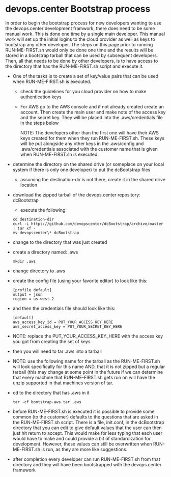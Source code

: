 # devops.center Bootstrap process

In order to begin the bootstrap process for new developers wanting to use the devops.center
development framwork, there does need to be some manual work.  This is done one time by a single main
developer.  This manual work will set up the initial logins to the cloud provider as well as keys to
bootstrap any other developer.  The steps on this page prior to running RUN-ME-FIRST.sh would only be
done one time and the results will be stored in a bootstrap tarball that can be used by subsequent 
developers.  Then, all that needs to be done by other developers, is to have access to the directory that
has the RUN-ME-FIRST.sh script and execute it. 

- One of the tasks is to create a set of key/value pairs that can be used when RUN-ME-FIRST.sh is executed.  

    - check the guidelines for you cloud provider on how to make authentication keys

    - For AWS go to the AWS console and if not already created create an account.
      Then create the main user and make note of the access key and the secret
      key. They will be placed into the .aws/credentials file in the steps below 

        NOTE: The developers other than the first one will have their AWS keys created for them
         when they run RUN-ME-FIRST.sh.  These keys will be put alongside any other keys in the 
         .aws/config and .aws/credentials associated with the customer name that is given when 
         RUN-ME-FIRST.sh is executed.

- determine the directory on the shared drive (or someplace on your local system if there is only one
developer) to put the dcBootstrap files
    - assuming the destination-dir is not there, create it in the shared drive location
- download the zipped tarball of the devops.center repository: dcBootstrap
    - execute the following:

    ```
    cd destination-dir
    curl -L https://github.com/devopscenter/dcBootstrap/archive/master  | tar xf -
    mv devopscenter\* dcBootstrap
    ```

- change to the directory that was just created 
- create a directory named: .aws

    ```
    mkdir .aws
    ```

- change directory to .aws
- create the config file (using your favorite editor) to look like this:

    ```
    [profile default]
    output = json
    region = us-west-2
    ```

- and then the credentials file should look like this:

    ```
    [default]
    aws_access_key_id = PUT_YOUR_ACCESS_KEY_HERE
    aws_secret_access_key = PUT_YOUR_SECRET_KEY_HERE
    ```

- NOTE: replace the PUT_YOUR_ACCESS_KEY_HERE with the access key you got from creating the set of keys

- then you will need to tar .aws into a tarball
- NOTE: use the following name for the tarball as the RUN-ME-FIRST.sh will look specifically for this name
        AND, that it is not zipped but a regular tarball (this may change at some point in the future if we 
        can determine that every machine that RUN-ME-FIRST.sh gets run on will have the unzip supported in
        that machines version of tar.

- cd to the directory that has .aws in it

    ```
    tar -cf bootstrap-aws.tar .aws
    ```

- before RUN-ME-FIRST.sh is executed it is possible to provide some common (to the customer) defaults to
  the questions that are asked in the RUN-ME-FIRST.sh script.  There is a file, init.conf, in the dcBootstrap
  directory that you can edit to give default values that the user can then just hit return to accept.  This
  would make for less typing that each user would have to make and could provide a bit of standardization 
  for development.  However, these values can still be overwritten when RUN-ME-FIRST.sh is run, as they are 
  more like suggestions.

- after completion every developer can run RUN-ME-FIRST.sh from that directory and they will have been 
  bootstrapped with the devops.center framework


